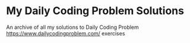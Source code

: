 # My Daily Coding Problem Solutions
An archive of all my solutions to Daily Coding Problem https://www.dailycodingproblem.com/ exercises
